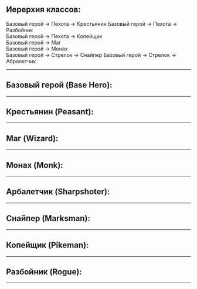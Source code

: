 ## Иерерхия классов:
Базовый герой -> Пехота -> Крестьянин
Базовый герой -> Пехота -> Разбойник  
Базовый герой -> Пехота -> Копейщик  
Базовый герой -> Маг  
Базовый герой -> Монах  
Базовый герой -> Стрелок -> Снайпер
Базовый герой -> Стрелок -> Абралетчик     
***
## Базовый герой (Base Hero):
***
## Крестьянин (Peasant):
***
## Маг (Wizard):
***
## Монах (Monk):
***
## Арбалетчик (Sharpshoter):
***
## Снайпер (Marksman):
***
## Копейщик (Pikeman):
***
## Разбойник (Rogue):
***